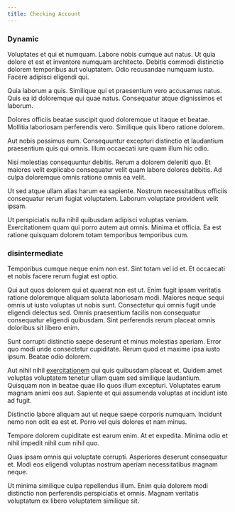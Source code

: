 ```yaml
---
title: Checking Account
---
```


### Dynamic

Voluptates et qui et numquam. Labore nobis cumque aut natus. Ut quia dolore et est et inventore numquam architecto. Debitis commodi distinctio dolorem temporibus aut voluptatem. Odio recusandae numquam iusto. Facere adipisci eligendi qui.

Quia laborum a quis. Similique qui et praesentium vero accusamus natus. Quis ea id doloremque qui quae natus. Consequatur atque dignissimos et laborum.

Dolores officiis beatae suscipit quod doloremque ut itaque et beatae. Mollitia laboriosam perferendis vero. Similique quis libero ratione dolorem.

Aut nobis possimus eum. Consequuntur excepturi distinctio et laudantium praesentium quis qui omnis. Illum occaecati iure quam illum hic odio.

Nisi molestias consequuntur debitis. Rerum a dolorem deleniti quo. Et maiores velit explicabo consequatur velit quam labore dolores debitis. Ad culpa doloremque omnis ratione omnis ea velit.

Ut sed atque ullam alias harum ea sapiente. Nostrum necessitatibus officiis consequatur rerum fugiat voluptatem. Laborum voluptate provident velit ipsam.

Ut perspiciatis nulla nihil quibusdam adipisci voluptas veniam. Exercitationem quam qui porro autem aut omnis. Minima et officia. Ea est ratione quisquam dolorem totam temporibus temporibus cum.

### disintermediate

Temporibus cumque neque enim non est. Sint totam vel id et. Et occaecati et nobis facere rerum fugiat est optio.

Qui aut quos dolorem qui et quaerat non est ut. Enim fugit ipsam veritatis ratione doloremque aliquam soluta laboriosam modi. Maiores neque sequi omnis ut iusto voluptas ut nobis sunt. Consectetur qui omnis fugit unde eligendi delectus sed. Omnis praesentium facilis non consequatur consequatur eligendi quibusdam. Sint perferendis rerum placeat omnis doloribus sit libero enim.

Sunt corrupti distinctio saepe deserunt et minus molestias aperiam. Error quo modi unde consectetur cupiditate. Rerum quod et maxime ipsa iusto ipsum. Beatae odio dolorem.

Aut nihil nihil [exercitationem](/eos/libero/new_jersey_utilize.md) qui quis quibusdam placeat et. Quidem amet voluptas voluptatem tenetur ullam quam sed similique laudantium. Quisquam non in beatae quae illo quos illum excepturi. Voluptates earum magnam animi eos aut. Sapiente et qui assumenda voluptas at incidunt iste ad fugit.

Distinctio labore aliquam aut ut neque saepe corporis numquam. Incidunt nemo non odit ea est et. Porro vel quis dolores et nam minus.

Tempore dolorem cupiditate est earum enim. At et expedita. Minima odio et nihil impedit nihil cum nihil quo.

Quas ipsam omnis qui voluptate corrupti. Asperiores deserunt consequatur et. Modi eos eligendi voluptas nostrum aperiam necessitatibus magnam neque.

Ut minima similique culpa repellendus illum. Enim quia dolorem modi distinctio non perferendis perspiciatis et omnis. Magnam veritatis voluptatum ex libero voluptatem similique sit.
